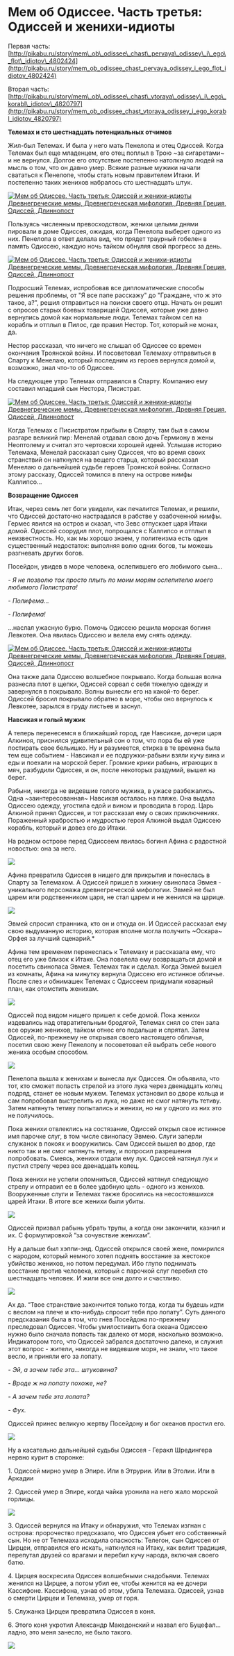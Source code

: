# Мем об Одиссее. Часть третья: Одиссей и женихи-идиоты

Первая часть: [http://pikabu.ru/story/mem\_ob\_odissee\_chast\_pervaya\_odissey\_i\_ego\_flot\_idiotov\_4802424](http://pikabu.ru/story/mem_ob_odissee_chast_pervaya_odissey_i_ego_flot_idiotov_4802424)

Вторая часть: [http://pikabu.ru/story/mem\_ob\_odissee\_chast\_vtoraya\_odissey\_i\_ego\_korabl\_idiotov\_4820797](http://pikabu.ru/story/mem_ob_odissee_chast_vtoraya_odissey_i_ego_korabl_idiotov_4820797)

**Телемах и сто шестнадцать потенциальных отчимов**

Жил-был Телемах. И была у него мать Пенелопа и отец Одиссей. Когда Телемах был еще младенцем, его отец поплыл в Трою ~за сигаретами~ и не вернулся. Долгое его отсутствие постепенно натолкнуло людей на мысль о том, что он давно умер. Всякие разные мужики начали свататься к Пенелопе, чтобы стать новым правителем Итаки. И постепенно таких женихов набралось сто шестнадцать штук.

[![Мем об Одиссее. Часть третья: Одиссей и женихи-идиоты Древнегреческие мемы, Древнегреческая мифология, Древняя Греция, Одиссей, Длиннопост](https://cs9.pikabu.ru/post_img/2017/02/13/10/148700566612271132.jpg)](https://cs9.pikabu.ru/post_img/2017/02/13/10/148700566612271132.jpg)

Пользуясь численным превосходством, женихи целыми днями пировали в доме Одиссея, ожидая, когда Пенелопа выберет одного из них. Пенелопа в ответ делала вид, что прядет траурный гобелен в память Одиссею, каждую ночь тайком обнуляя свой прогресс за день.

[![Мем об Одиссее. Часть третья: Одиссей и женихи-идиоты Древнегреческие мемы, Древнегреческая мифология, Древняя Греция, Одиссей, Длиннопост](https://cs9.pikabu.ru/post_img/2017/02/13/10/1487005686112030018.jpg)](https://cs9.pikabu.ru/post_img/big/2017/02/13/10/1487005686112030018.jpg)

Подросший Телемах, испробовав все дипломатические способы решения проблемы, от "Я все папе расскажу" до "Граждане, что ж это такое, а?", решил отправиться на поиски своего отца. Начать он решил с опросов старых боевых товарищей Одиссея, которые уже давно вернулись домой как нормальные люди. Телемах тайком сел на корабль и отплыл в Пилос, где правил Нестор. Тот, который не монах, да.

Нестор рассказал, что ничего не слышал об Одиссее со времен окончания Троянской войны. И посоветовал Телемаху отправиться в Спарту к Менелаю, который последним из героев вернулся домой и, возможно, знал что-то об Одиссее.

На следующее утро Телемах отправился в Спарту. Компанию ему составил младший сын Нестора, Писистрат.

[![Мем об Одиссее. Часть третья: Одиссей и женихи-идиоты Древнегреческие мемы, Древнегреческая мифология, Древняя Греция, Одиссей, Длиннопост](https://cs8.pikabu.ru/post_img/big/2017/02/13/10/1487005791123367907.jpg)](https://cs8.pikabu.ru/post_img/big/2017/02/13/10/1487005791123367907.jpg)

Когда Телемах с Писистратом прибыли в Спарту, там был в самом разгаре великий пир: Менелай отдавал свою дочь Гермиону в жены Неоптолему и считал это чертовски хорошей идеей. Услышав историю Телемаха, Менелай рассказал сыну Одиссея, что во время своих странствий он наткнулся на вещего старца, который рассказал Менелаю о дальнейшей судьбе героев Троянской войны. Согласно этому рассказу, Одиссей томился в плену на острове нимфы Каллипсо...

**Возвращение Одиссея**

Итак, через семь лет боги увидели, как печалится Телемах, и решили, что Одиссей достаточно настрадался в рабстве у озабоченной нимфы. Гермес явился на остров и сказал, что Зевс отпускает царя Итаки домой. Одиссей соорудил плот, попрощался с Каллипсо и отплыл в неизвестность. Но, как мы хорошо знаем, у политеизма есть один существенный недостаток: выполняя волю одних богов, ты можешь разгневать других богов.

Посейдон, увидев в море человека, ослепившего его любимого сына…

_\- Я не позволю так просто плыть по моим морям ослепителю моего любимого Полистрата!_

_\- Полифема…_

_\- Полифема!_

...наслал ужасную бурю. Помочь Одиссею решила морская богиня Левкотея. Она явилась Одиссею и велела ему снять одежду.

[![Мем об Одиссее. Часть третья: Одиссей и женихи-идиоты Древнегреческие мемы, Древнегреческая мифология, Древняя Греция, Одиссей, Длиннопост](https://cs8.pikabu.ru/post_img/2017/02/13/10/1487005960134991662.jpg)](https://cs8.pikabu.ru/post_img/2017/02/13/10/1487005960134991662.jpg)

Она также дала Одиссею волшебное покрывало. Когда большая волна разнесла плот в щепки, Одиссей сорвал с себя тяжелую одежду и завернулся в покрывало. Волны вынесли его на какой-то берег. Одиссей бросил покрывало обратно в море, чтобы оно вернулось к Левкотее, зарылся в груду листьев и заснул.

**Навсикая и голый мужик**

А теперь перенесемся в ближайший город, где Навсикае, дочери царя Алкиноя, приснился удивительный сон о том, что пора бы ей уже постирать свое бельишко. Ну и разумеется, стирка в те времена была тем еще событием - Навсикая и ее подружки-рабыни взяли кучу вина и еды и поехали на морской берег. Громкие крики рабынь, играющих в мяч, разбудили Одиссея, и он, после некоторых раздумий, вышел на берег.

Рабыни, никогда не видевшие голого мужика, в ужасе разбежались. Одна ~заинтересованная~ Навсикая осталась на пляже. Она выдала Одиссею одежду, угостила едой и вином и проводила в город. Царь Алкиной принял Одиссея, и тот рассказал ему о своих приключениях. Пораженный храбростью и мудростью героя Алкиной выдал Одиссею корабль, который и довез его до Итаки.

На родном острове перед Одиссеем явилась богиня Афина с радостной новостью: она за него.

![](https://cs9.pikabu.ru/post_img/big/2017/02/13/10/14870062011100664074.jpg)

Афина превратила Одиссея в нищего для прикрытия и понеслась в Спарту за Телемахом. А Одиссей пришел в хижину свинопаса Эвмея - уникального персонажа древнегреческой мифологии. Эвмей не был царем или родственником царя, не стал царем и не женился на царице.

![](https://cs9.pikabu.ru/post_img/2017/02/13/10/1487006238171031114.jpg)

Эвмей спросил странника, кто он и откуда он. И Одиссей рассказал ему свою выдуманную историю, которая вполне могла получить ~Оскара~ Орфея за лучший сценарий.\*

Афина тем временем перенеслась к Телемаху и рассказала ему, что отец его уже близок к Итаке. Она повелела ему возвращаться домой и посетить свинопаса Эвмея. Телемах так и сделал. Когда Эвмей вышел из комнаты, Афина на минутку вернула Одиссею его истинное обличье. После слез и обнимашек Телемах с Одиссеем придумали коварный план, как отомстить женихам.

![](https://cs9.pikabu.ru/post_img/big/2017/02/13/10/1487006292114490792.png)

Одиссей под видом нищего пришел к себе домой. Пока женихи издевались над отвратительным бродягой, Телемах снял со стен зала все оружие женихов, тайком отнес его подальше и спрятал. Затем Одиссей, по-прежнему не открывая своего настоящего обличья, посетил свою жену Пенелопу и посоветовал ей выбрать себе нового жениха особым способом.

![](https://cs8.pikabu.ru/post_img/2017/02/13/10/1487006326128794442.jpg)

Пенелопа вышла к женихам и вынесла лук Одиссея. Он объявила, что тот, кто сможет попасть стрелой из этого лука через двенадцать колец подряд, станет ее новым мужем. Телемах установил во дворе кольца и сам попробовал выстрелить из лука, но даже не смог натянуть тетиву. Затем натянуть тетиву попытались и женихи, но ни у одного из них это не получилось.

Пока женихи отвлеклись на состязание, Одиссей открыл свое истинное имя парочке слуг, в том числе свинопасу Эвмею. Слуги заперли служанок в покоях и вооружились. Сам Одиссей вышел во двор, где никто так и не смог натянуть тетиву, и попросил разрешения попробовать. Смеясь, женихи отдали ему лук. Одиссей натянул лук и пустил стрелу через все двенадцать колец.

Пока женихи не успели опомниться, Одиссей натянул следующую стрелу и отправил ее в более удобную цель - одного из женихов. Вооруженные слуги и Телемах также бросились на несостоявшихся царей Итаки. В итоге все женихи были убиты.

![](https://cs9.pikabu.ru/post_img/big/2017/02/13/10/1487006393180327429.jpg)

Одиссей призвал рабынь убрать трупы, а когда они закончили, казнил и их. С формулировкой “за сочувствие женихам”.

Ну а дальше был хэппи-энд. Одиссей открылся своей жене, помирился с народом, который немного хотел поднять восстание за жестокое убийство женихов, но потом передумал. Ибо глупо поднимать восстание против человека, который с парочкой слуг перебил сто шестнадцать человек. И жили все они долго и счастливо.

![](https://cs8.pikabu.ru/post_img/big/2017/02/13/10/1487006427135494766.jpg)

Ах да. “Твое странствие закончится только тогда, когда ты будешь идти с веслом на плече и кто-нибудь спросит тебя про лопату”. Суть данного предсказания была в том, что гнев Посейдона по-прежнему преследовал Одиссея. Чтобы умилостивить бога океана Одиссею нужно было сначала попасть так далеко от моря, насколько возможно. Индикатором того, что Одиссей забрался достаточно далеко, и служил этот вопрос - жители, никогда не видевшие моря, не знали, что такое весло, и приняли его за лопату.

_\- Эй, а зачем тебе эта… штуковина?_

_\- Вроде ж на лопату похоже, не?_

_\- А зачем тебе эта лопата?_

_\- Фух._

Одиссей принес великую жертву Посейдону и бог океанов простил его.

![](https://cs9.pikabu.ru/post_img/2017/02/13/10/1487006484151091138.jpg)

Ну а касательно дальнейшей судьбы Одиссея - Геракл Шредингера нервно курит в сторонке:

1\. Одиссей мирно умер в Эпире. Или в Этрурии. Или в Этолии. Или в Аркадии

2\. Одиссей умер в Эпире, когда чайка уронила на него жало морской горлицы.

![](https://cs8.pikabu.ru/post_img/big/2017/02/13/10/1487006516131788718.jpg)

3\. Одиссей вернулся на Итаку и обнаружил, что Телемах изгнан с острова: пророчество предсказало, что Одиссея убьет его собственный сын. Но не от Телемаха исходила опасность: Телегон, сын Одиссея от Цирцеи, отправился его искать, наткнулся на Итаку, как велит традиция, перепутал друзей со врагами и перебил кучу народа, включая своего батю.

4\. Цирцея воскресила Одиссея волшебными снадобьями. Телемах женился на Цирцее, а потом убил ее, чтобы женится на ее дочери Кассифоне. Кассифона, узнав об этом, убила Телемаха. Одиссей, узнав о смерти Цирцеи и Телемаха, умер от горя.

5\. Служанка Цирцеи превратила Одиссея в коня.

6\. Этого коня укротил Александр Македонский и назвал его Буцефал… ладно, это меня занесло, не было такого.

![](https://cs8.pikabu.ru/post_img/big/2017/02/13/10/1487006567140286743.jpg)
